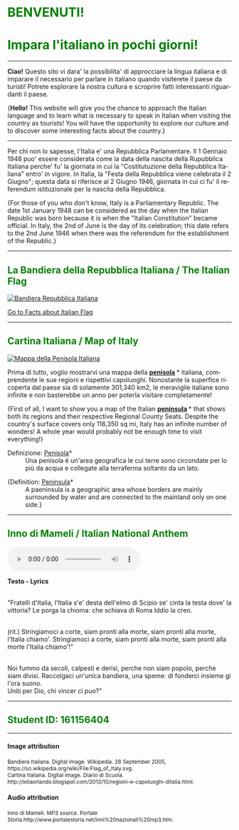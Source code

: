 <h1 style="color:green;"> BENVENUTI! </h1>
<h1 style="color:green;"> Impara l'italiano in pochi giorni! </h1>

<hr>

<p lang="it"> <strong>Ciao!</strong> Questo sito vi dara' la possibilita' di approcciare la lingua italiana e di imparare il necessario per parlare in italiano quando visiterete il paese da turisti! Potrete esplorare la nostra cultura e scroprire fatti interessanti riguardanti il paese. </p> 

<p lang="eng"> {<strong>Hello!</strong> This website will give you the chance to approach the Italian language and to learn what is necessary to speak in Italian when visiting the country as tourists! You will have the opportunity to explore our culture and to discover some interesting facts about the country.} </p> 

<hr>

<p lang="it"> Per chi non lo sapesse, l'Italia e' una Repubblica Parlamentare. Il 1 Gennaio 1948 puo' essere considerata come la data della nascita della Rupubblica Italiana perche' fu' la giornata in cui la "Costitutuzione della Repubblica Italiana" entro' in vigore. In Italia, la "Festa della Repubblica viene celebrata il 2 Giugno"; questa data si riferisce al 2 Giugno 1946, giornata in cui ci fu' il referendum istituzionale per la nascita della Repubblica. </p>

<p lang="eng"> {For those of you who don't know, Italy is a Parliamentary Republic. The date 1st January 1948 can be considered as the day when the Italian Republic was born because it is when the "Italian Constitution" became official. In Italy, the 2nd of June is the day of its celebration; this date refers to the 2nd June 1946 when there was the referendum for the establishment of the Republic.} </p>

<hr>

<h2 style="color:green;"> La Bandiera della Repubblica Italiana / The Italian Flag </h2>

<p>
   <a href="https://upload.wikimedia.org/wikipedia/commons/thumb/0/03/Flag_of_Italy.svg/2000px-Flag_of_Italy.svg.png" 
 title="Bandiera Repubblica Italiana">
     
 <img class="imgLeft"
 src="https://upload.wikimedia.org/wikipedia/commons/thumb/0/03/Flag_of_Italy.svg/2000px-Flag_of_Italy.svg.png" alt="Bandiera Repubblica Italiana">
 
 </a>
 
<p style="clear:both;"> </p>

<p>
<a style="float:right:" href="italianflag.html" class="btn2">Go to Facts about Italian Flag</a>
</p>
<div style="clear.both;"> </div>


<hr>

<h2 style="color:green;"> Cartina Italiana / Map of Italy </h2>

<p>
   <a href="http://4.bp.blogspot.com/--eWVFHpbX3Y/UlRtTnyZicI/AAAAAAAAA-s/kNksjAQY8zc/s1600/Italia+politica.jpg" 
 title="Mappa dell'Italia">
     
 <img class="imgLeft"
 src="http://4.bp.blogspot.com/--eWVFHpbX3Y/UlRtTnyZicI/AAAAAAAAA-s/kNksjAQY8zc/s1600/Italia+politica.jpg" alt="Mappa della Penisola Italiana">
 
 </a>

<p lang="it"> Prima di tutto, voglio mostrarvi una mappa della <strong> <u>penisola</u> </strong>* italiana, comprendente le sue regioni e rispettivi capoluoghi. Nonostante la superfice ricoperta dal paese sia  di solamente 301,340 km2, le meraviglie italiane sono infinite e non basterebbe un anno per poterla visitare completamente! </p>

<p lang="en"> {First of all, I want to show you a map of the Italian <strong> <u>peninsula</u> </strong>* that shows both its regions and their respective Regional County Seats. Despite the country's surface covers only 116,350 sq mi, Italy has an infinite number of wonders! A whole year would probably not be enough time to visit everything!} </p>

<dl>
  <dt>Definizione: <u>Penisola</u>*</dt>
  <dd lang="it">Una penisola è un'area geografica le cui terre sono circondate per lo più da acqua e collegate alla terraferma soltanto da un lato.</dd>
</dl>

<dl>
  <dt>{Definition: <u>Peninsula</u>*</dt>
  <dd lang="eng">A paeninsula is a geographic area whose borders are mainly surrounded by water and are connected to the mainland only on one side.}</dd>
</dl>

<p style="clear:both;"> </p>


<hr>
<h2 style="color:green;"> Inno di Mameli / Italian National Anthem </h2>

<audio controls>
 
  <source src="http://www.portalestoria.net/INNI%20MP3/Inno%20Nazionale%20Italia.mp3" type="audio/mpeg">
Your browser does not support the audio element.
</audio>

<p> <strong>  Testo - Lyrics </strong> <br>

<br>"Fratelli d'Italia, l'Italia s'e' desta
dell'elmo di Scipio se' cinta la testa
dove' la vittoria? Le porga la chioma:
che schiava di Roma Iddio la creo. <br>

<br>(rit.)
Stringiamoci a corte, siam pronti alla morte,
siam pronti alla morte, l'Italia chiamo'.
Stringiamoci a corte, siam pronti alla morte,
siam pronti alla morte l'Italia chiamo'!" <br>

<br>Noi fummo da secoli, calpesti e derisi,
perche non siam popolo, perche siam divisi.
Raccolgaci un'unica bandiera, una speme:
di fonderci insieme gi l'ora suono. <br>
Uniti per Dio, chi vincer ci puo?" <br>

</p>


<hr>
<h2 style="color:green;"> Student ID: 161156404 </h2>

<hr> 
<h4>Image attribution</h4>
<p style="font-size:85%;"> 
Bandiera Italiana. Digital image. Wikipedia. 28 September 2005, https://so.wikipedia.org/wiki/File:Flag_of_Italy.svg. <br>
Cartina Italiana. Digital image. Diario di Scuola. http://leilaorlando.blogspot.com/2013/10/regioni-e-capoluoghi-ditalia.html. 
</p>
<h4>Audio attribution</h4>
<p style="font-size:85%;"> 
Inno di Mameli. MP3 source. Portale Storia.http://www.portalestoria.net/inni%20nazionali%20mp3.htm.
</p>


